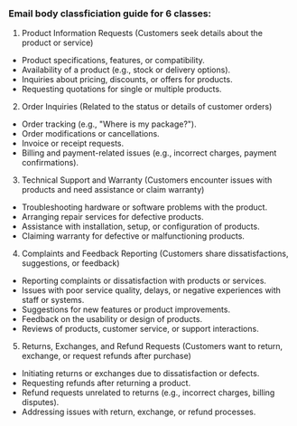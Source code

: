 ### Email body classficiation guide for 6 classes:

1. Product Information Requests (Customers seek details about the product or service)
- Product specifications, features, or compatibility.
- Availability of a product (e.g., stock or delivery options).
- Inquiries about pricing, discounts, or offers for products.
- Requesting quotations for single or multiple products.

2. Order Inquiries (Related to the status or details of customer orders)
- Order tracking (e.g., "Where is my package?").
- Order modifications or cancellations.
- Invoice or receipt requests.
- Billing and payment-related issues (e.g., incorrect charges, payment confirmations).

3. Technical Support and Warranty (Customers encounter issues with products and need assistance or claim warranty)
- Troubleshooting hardware or software problems with the product.
- Arranging repair services for defective products.
- Assistance with installation, setup, or configuration of products.
- Claiming warranty for defective or malfunctioning products.

4. Complaints and Feedback Reporting (Customers share dissatisfactions, suggestions, or feedback)
- Reporting complaints or dissatisfaction with products or services.
- Issues with poor service quality, delays, or negative experiences with staff or systems.
- Suggestions for new features or product improvements.
- Feedback on the usability or design of products.
- Reviews of products, customer service, or support interactions.

5. Returns, Exchanges, and Refund Requests
(Customers want to return, exchange, or request refunds after purchase)
- Initiating returns or exchanges due to dissatisfaction or defects.
- Requesting refunds after returning a product.
- Refund requests unrelated to returns (e.g., incorrect charges, billing disputes).
- Addressing issues with return, exchange, or refund processes.
